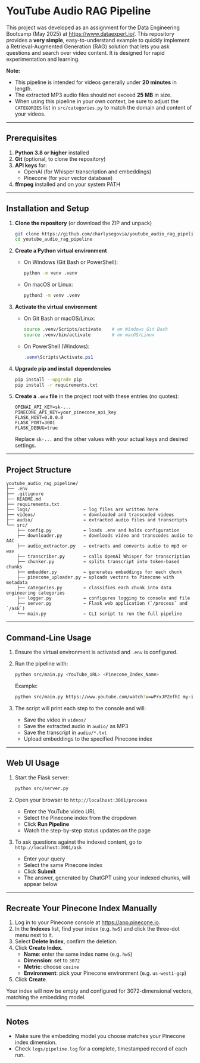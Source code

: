 # YouTube Audio RAG Pipeline

This project was developed as an assignment for the Data Engineering Bootcamp (May 2025) at https://www.dataexpert.io/.
This repository provides a **very simple**, easy-to-understand example to quickly implement a Retrieval-Augmented Generation (RAG) solution that lets you ask questions and search over video content. It is designed for rapid experimentation and learning.

**Note:**
- This pipeline is intended for videos generally under **20 minutes** in length.
- The extracted MP3 audio files should not exceed **25 MB** in size.
- When using this pipeline in your own context, be sure to adjust the `CATEGORIES` list in `src/categories.py` to match the domain and content of your videos.

---

## Prerequisites

1. **Python 3.8 or higher** installed  
2. **Git** (optional, to clone the repository)  
3. **API keys** for:  
   - OpenAI (for Whisper transcription and embeddings)  
   - Pinecone (for your vector database)  
4. **ffmpeg** installed and on your system PATH  

---

## Installation and Setup

1. **Clone the repository** (or download the ZIP and unpack)

   ```bash
   git clone https://github.com/charlysegovia/youtube_audio_rag_pipeline.git
   cd youtube_audio_rag_pipeline
   ```

2. **Create a Python virtual environment**

   - On Windows (Git Bash or PowerShell):
     ```bash
     python -m venv .venv
     ```
   - On macOS or Linux:
     ```bash
     python3 -m venv .venv
     ```

3. **Activate the virtual environment**

   - On Git Bash or macOS/Linux:
     ```bash
     source .venv/Scripts/activate    # on Windows Git Bash
     source .venv/bin/activate        # on macOS/Linux
     ```
   - On PowerShell (Windows):
     ```powershell
     .venv\Scripts\Activate.ps1
     ```

4. **Upgrade pip and install dependencies**

   ```bash
   pip install --upgrade pip
   pip install -r requirements.txt
   ```

5. **Create a `.env` file** in the project root with these entries (no quotes):

   ```
   OPENAI_API_KEY=sk-...
   PINECONE_API_KEY=your_pinecone_api_key
   FLASK_HOST=0.0.0.0
   FLASK_PORT=3001
   FLASK_DEBUG=true
   ```

   Replace `sk-...` and the other values with your actual keys and desired settings.

---

## Project Structure

```
youtube_audio_rag_pipeline/
├── .env
├── .gitignore
├── README.md
├── requirements.txt
├── logs/                    ← log files are written here
├── videos/                  ← downloaded and transcoded videos
├── audio/                   ← extracted audio files and transcripts
└── src/
    ├── config.py            ← loads .env and holds configuration
    ├── downloader.py        ← downloads video and transcodes audio to AAC
    ├── audio_extractor.py   ← extracts and converts audio to mp3 or wav
    ├── transcriber.py       ← calls OpenAI Whisper for transcription
    ├── chunker.py           ← splits transcript into token-based chunks
    ├── embedder.py          ← generates embeddings for each chunk
    ├── pinecone_uploader.py ← uploads vectors to Pinecone with metadata
    ├── categories.py        ← classifies each chunk into data engineering categories
    ├── logger.py            ← configures logging to console and file
    ├── server.py            ← Flask web application (`/process` and `/ask`)
    └── main.py              ← CLI script to run the full pipeline
```

---

## Command-Line Usage

1. Ensure the virtual environment is activated and `.env` is configured.  
2. Run the pipeline with:

   ```bash
   python src/main.py <YouTube_URL> <Pinecone_Index_Name>
   ```

   Example:

   ```bash
   python src/main.py https://www.youtube.com/watch?v=wPrxJPZefhI my-index
   ```

3. The script will print each step to the console and will:

   - Save the video in `videos/`
   - Save the extracted audio in `audio/` as MP3
   - Save the transcript in `audio/*.txt`
   - Upload embeddings to the specified Pinecone index

---

## Web UI Usage

1. Start the Flask server:

   ```bash
   python src/server.py
   ```

2. Open your browser to `http://localhost:3001/process`  
   - Enter the YouTube video URL  
   - Select the Pinecone index from the dropdown  
   - Click **Run Pipeline**  
   - Watch the step-by-step status updates on the page  

3. To ask questions against the indexed content, go to `http://localhost:3001/ask`  
   - Enter your query  
   - Select the same Pinecone index  
   - Click **Submit**  
   - The answer, generated by ChatGPT using your indexed chunks, will appear below

---

## Recreate Your Pinecone Index Manually

1. Log in to your Pinecone console at https://app.pinecone.io.  
2. In the **Indexes** list, find your index (e.g. `hw5`) and click the three-dot menu next to it.  
3. Select **Delete Index**, confirm the deletion.  
4. Click **Create Index**.  
   - **Name**: enter the same index name (e.g. `hw5`)  
   - **Dimension**: set to `3072`  
   - **Metric**: choose `cosine`  
   - **Environment**: pick your Pinecone environment (e.g. `us-west1-gcp`)  
5. Click **Create**.  

Your index will now be empty and configured for 3072-dimensional vectors, matching the embedding model.

---

## Notes

- Make sure the embedding model you choose matches your Pinecone index dimension.  
- Check `logs/pipeline.log` for a complete, timestamped record of each run.  
